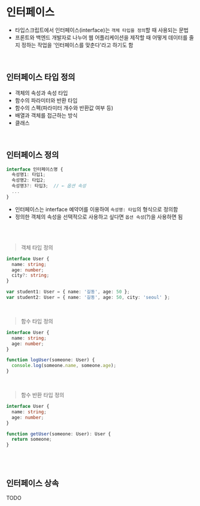 # 인터페이스
- 타입스크립트에서 인터페이스(interface)는 `객체 타입을 정의`할 때 사용되는 문법
- 프론트와 백엔드 개발자로 나누어 웹 어플리케이션을 제작할 때
  어떻게 데이터를 줄지 정하는 작업을 '인터페이스를 맞춘다'라고 하기도 함

<br>

## 인터페이스 타입 정의
- 객체의 속성과 속성 타입
- 함수의 파라미터와 반환 타입
- 함수의 스펙(파라미터 개수와 반환값 여부 등)
- 배열과 객체를 접근하는 방식
- 클래스

<br>

## 인터페이스 정의
```typescript
interface 인터페이스명 {
  속성명1: 타입1;
  속성명2: 타입2;
  속성명3?: 타입3;  // ← 옵션 속성
  ...
}
```
- 인터페이스는 interface 예약어를 이용하여 `속성명: 타입`의 형식으로 정의함
- 정의한 객체의 속성을 선택적으로 사용하고 싶다면 `옵션 속성`(?)을 사용하면 됨

<br><br>

> 객체 타입 정의
```typescript
interface User {
  name: string;
  age: number;
  city?: string;
}

var student1: User = { name: '길동', age: 50 };
var student2: User = { name: '길동', age: 50, city: 'seoul' };
```

<br>

> 함수 타입 정의
```typescript
interface User {
  name: string;
  age: number;
}

function logUser(someone: User) {
  console.log(someone.name, someone.age);
}
```

<br>

> 함수 반환 타입 정의
```typescript
interface User {
  name: string;
  age: number;
}

function getUser(someone: User): User {
  return someone;
}
```

<br><br>

## 인터페이스 상속
TODO


